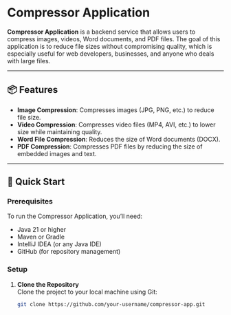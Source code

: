 # Compressor Application

**Compressor Application** is a backend service that allows users to compress images, videos, Word documents, and PDF files. The goal of this application is to reduce file sizes without compromising quality, which is especially useful for web developers, businesses, and anyone who deals with large files.

---

## 📦 Features

- **Image Compression**: Compresses images (JPG, PNG, etc.) to reduce file size.
- **Video Compression**: Compresses video files (MP4, AVI, etc.) to lower size while maintaining quality.
- **Word File Compression**: Reduces the size of Word documents (DOCX).
- **PDF Compression**: Compresses PDF files by reducing the size of embedded images and text.

---

## 🚀 Quick Start

### Prerequisites

To run the Compressor Application, you’ll need:

- Java 21 or higher
- Maven or Gradle
- IntelliJ IDEA (or any Java IDE)
- GitHub (for repository management)

### Setup

1. **Clone the Repository**  
   Clone the project to your local machine using Git:
   ```bash
   git clone https://github.com/your-username/compressor-app.git
